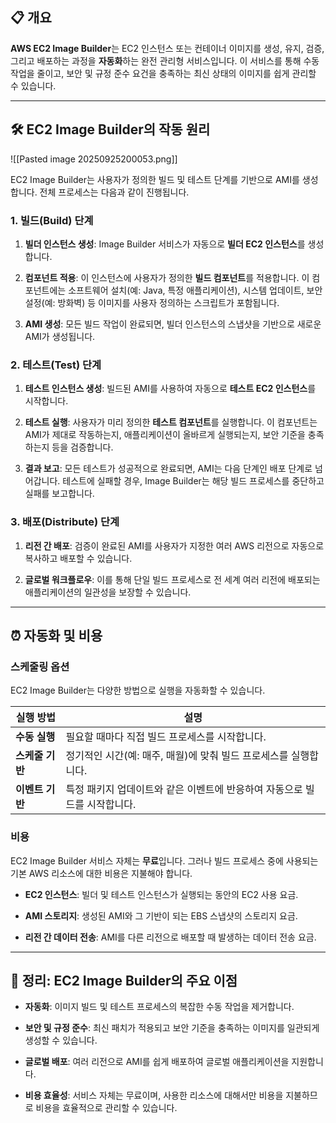
## 📋 개요

**AWS EC2 Image Builder**는 EC2 인스턴스 또는 컨테이너 이미지를 생성, 유지, 검증, 그리고 배포하는 과정을 **자동화**하는 완전 관리형 서비스입니다. 이 서비스를 통해 수동 작업을 줄이고, 보안 및 규정 준수 요건을 충족하는 최신 상태의 이미지를 쉽게 관리할 수 있습니다.

---

## 🛠️ EC2 Image Builder의 작동 원리

![[Pasted image 20250925200053.png]]

EC2 Image Builder는 사용자가 정의한 빌드 및 테스트 단계를 기반으로 AMI를 생성합니다. 전체 프로세스는 다음과 같이 진행됩니다.

### 1. 빌드(Build) 단계

1. **빌더 인스턴스 생성**: Image Builder 서비스가 자동으로 **빌더 EC2 인스턴스**를 생성합니다.
    
2. **컴포넌트 적용**: 이 인스턴스에 사용자가 정의한 **빌드 컴포넌트**를 적용합니다. 이 컴포넌트에는 소프트웨어 설치(예: Java, 특정 애플리케이션), 시스템 업데이트, 보안 설정(예: 방화벽) 등 이미지를 사용자 정의하는 스크립트가 포함됩니다.
    
3. **AMI 생성**: 모든 빌드 작업이 완료되면, 빌더 인스턴스의 스냅샷을 기반으로 새로운 AMI가 생성됩니다.
    

### 2. 테스트(Test) 단계

1. **테스트 인스턴스 생성**: 빌드된 AMI를 사용하여 자동으로 **테스트 EC2 인스턴스**를 시작합니다.
    
2. **테스트 실행**: 사용자가 미리 정의한 **테스트 컴포넌트**를 실행합니다. 이 컴포넌트는 AMI가 제대로 작동하는지, 애플리케이션이 올바르게 실행되는지, 보안 기준을 충족하는지 등을 검증합니다.
    
3. **결과 보고**: 모든 테스트가 성공적으로 완료되면, AMI는 다음 단계인 배포 단계로 넘어갑니다. 테스트에 실패할 경우, Image Builder는 해당 빌드 프로세스를 중단하고 실패를 보고합니다.
    

### 3. 배포(Distribute) 단계

1. **리전 간 배포**: 검증이 완료된 AMI를 사용자가 지정한 여러 AWS 리전으로 자동으로 복사하고 배포할 수 있습니다.
    
2. **글로벌 워크플로우**: 이를 통해 단일 빌드 프로세스로 전 세계 여러 리전에 배포되는 애플리케이션의 일관성을 보장할 수 있습니다.
    

---

## ⏰ 자동화 및 비용

### 스케줄링 옵션

EC2 Image Builder는 다양한 방법으로 실행을 자동화할 수 있습니다.

|실행 방법|설명|
|---|---|
|**수동 실행**|필요할 때마다 직접 빌드 프로세스를 시작합니다.|
|**스케줄 기반**|정기적인 시간(예: 매주, 매월)에 맞춰 빌드 프로세스를 실행합니다.|
|**이벤트 기반**|특정 패키지 업데이트와 같은 이벤트에 반응하여 자동으로 빌드를 시작합니다.|

### 비용

EC2 Image Builder 서비스 자체는 **무료**입니다. 그러나 빌드 프로세스 중에 사용되는 기본 AWS 리소스에 대한 비용은 지불해야 합니다.

- **EC2 인스턴스**: 빌더 및 테스트 인스턴스가 실행되는 동안의 EC2 사용 요금.
    
- **AMI 스토리지**: 생성된 AMI와 그 기반이 되는 EBS 스냅샷의 스토리지 요금.
    
- **리전 간 데이터 전송**: AMI를 다른 리전으로 배포할 때 발생하는 데이터 전송 요금.
    

---

## 📝 정리: EC2 Image Builder의 주요 이점

- **자동화**: 이미지 빌드 및 테스트 프로세스의 복잡한 수동 작업을 제거합니다.
    
- **보안 및 규정 준수**: 최신 패치가 적용되고 보안 기준을 충족하는 이미지를 일관되게 생성할 수 있습니다.
    
- **글로벌 배포**: 여러 리전으로 AMI를 쉽게 배포하여 글로벌 애플리케이션을 지원합니다.
    
- **비용 효율성**: 서비스 자체는 무료이며, 사용한 리소스에 대해서만 비용을 지불하므로 비용을 효율적으로 관리할 수 있습니다.
